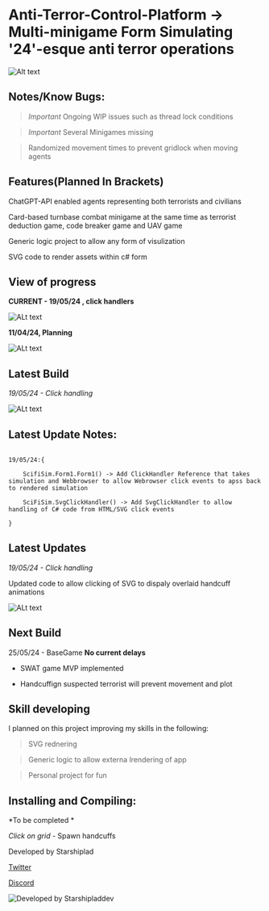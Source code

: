 # Anti-Terror-Control-Platform -> Multi-minigame Form Simulating '24'-esque anti terror operations

![Alt text]("/Blackboard/SamplePathfind.gif")

## Notes/Know Bugs:

> *Important* Ongoing WIP issues such as thread lock conditions

> *Important* Several Minigames missing

> Randomized movement times to prevent gridlock when moving agents


## Features(Planned In Brackets)

ChatGPT-API enabled agents representing both terrorists and civilians

Card-based turnbase combat minigame at the same time as terrorist deduction game, code breaker game and UAV game

Generic logic project to allow any form of visulization

SVG code to render assets within c# form

## View of progress

**CURRENT - 19/05/24 , click handlers**

![ALt text]("/Blackboard/README1.PNG")

**11/04/24, Planning**

![ALt text]("/Blackboard/Plan1.JPG")


## Latest Build

*19/05/24 - Click handling*

![ALt text]("/Blackboard/README1.PNG")

## Latest Update Notes:

```

19/05/24:{

	ScifiSim.Form1.Form1() -> Add ClickHandler Reference that takes simulation and Webbrowser to allow Webrowser click events to apss back to rendered simulation
	
	SciFiSim.SvgClickHandler() -> Add SvgClickHandler to allow handling of C# code from HTML/SVG click events
	
}

```

## Latest Updates

*19/05/24 - Click handling*

Updated code to allow clicking of SVG to dispaly overlaid handcuff animations

![ALt text]("/Blackboard/README1.PNG")

## Next Build

25/05/24 - BaseGame  **No current delays**

* SWAT game MVP implemented

* Handcuffign suspected terrorist will prevent movement and plot


## Skill developing

I planned on this project improving my skills in the following:

> SVG rednering

> Generic logic to allow externa lrendering of app

> Personal project for fun

## Installing and Compiling:

*To be completed * 


*Click on grid* - Spawn handcuffs 


Developed by Starshiplad 

[Twitter](https://twitter.com/StarshipladDevp) 

[Discord](https://discord.gg/jAqfVpmqdA)

![Developed by Starshipladdev](LogoFull.png)
